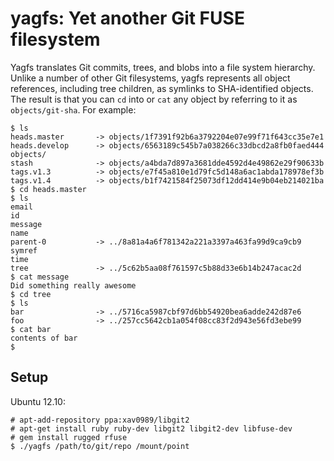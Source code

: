 # yagfs: Yet another Git FUSE filesystem

Yagfs translates Git commits, trees, and blobs into a file system hierarchy.
Unlike a number of other Git filesystems, yagfs represents all object
references, including tree children, as symlinks to SHA-identified objects. The
result is that you can `cd` into or `cat` any object by referring to it as
`objects/git-sha`. For example:

    $ ls
    heads.master       -> objects/1f7391f92b6a3792204e07e99f71f643cc35e7e1
    heads.develop      -> objects/6563189c545b7a038266c33dbcd2a8fb0faed444
    objects/
    stash              -> objects/a4bda7d897a3681dde4592d4e49862e29f90633b
    tags.v1.3          -> objects/e7f45a810e1d79fc5d148a6ac1abda178978ef3b
    tags.v1.4          -> objects/b1f7421584f25073df12dd414e9b04eb214021ba
    $ cd heads.master
    $ ls
    email
    id
    message
    name
    parent-0           -> ../8a81a4a6f781342a221a3397a463fa99d9ca9cb9
    symref
    time
    tree               -> ../5c62b5aa08f761597c5b88d33e6b14b247acac2d
    $ cat message
    Did something really awesome
    $ cd tree
    $ ls
    bar                -> ../5716ca5987cbf97d6bb54920bea6adde242d87e6
    foo                -> ../257cc5642cb1a054f08cc83f2d943e56fd3ebe99
    $ cat bar
    contents of bar
    $

## Setup

Ubuntu 12.10:

    # apt-add-repository ppa:xav0989/libgit2
    # apt-get install ruby ruby-dev libgit2 libgit2-dev libfuse-dev
    # gem install rugged rfuse
    $ ./yagfs /path/to/git/repo /mount/point
